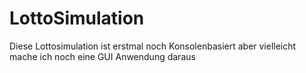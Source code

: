 # LottoSimulation
Diese Lottosimulation ist erstmal noch Konsolenbasiert aber vielleicht mache ich noch eine GUI Anwendung daraus
